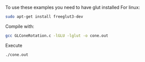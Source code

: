 To use these examples you need to have glut installed
For linux:
```sh
sudo apt-get install freeglut3-dev
```

Compile with:
```sh
gcc GLConeRotation.c -lGLU -lglut -o cone.out
```
Execute
```sh
./cone.out
```

